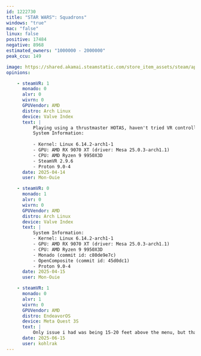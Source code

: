```yaml
---
id: 1222730
title: "STAR WARS™: Squadrons"
windows: "true"
mac: "false"
linux: false
positive: 17484
negative: 8968
estimated_owners: "1000000 - 2000000"
peak_ccu: 149

image: https://shared.akamai.steamstatic.com/store_item_assets/steam/apps/1222730/header.jpg?t=1662047498
opinions:

    - steamVR: 1
      monado: 0
      alvr: 0
      wivrn: 0
      GPUVendor: AMD
      distro: Arch Linux
      device: Valve Index
      text: |
          Playing using a thrustmaster HOTAS, haven't tried VR controllers for this game.
          System Information:
           
          - Kernel: Linux 6.14.2-arch1-1 
          - GPU: AMD RX 9070 XT (driver: Mesa 25.0.3-arch1.1)
          - CPU: AMD Ryzen 9 9950X3D 
          - SteamVR 2.9.6
          - Proton 9.0-4
      date: 2025-04-14
      user: Mon-Ouie

    - steamVR: 0
      monado: 1
      alvr: 0
      wivrn: 0
      GPUVendor: AMD
      distro: Arch Linux
      device: Valve Index
      text: |
          System Information:
          - Kernel: Linux 6.14.2-arch1-1 
          - GPU: AMD RX 9070 XT (driver: Mesa 25.0.3-arch1.1)
          - CPU: AMD Ryzen 9 9950X3D 
          - Monado (commit id: c80de9e7c)
          - OpenComposite (commit id: 45d0dc1) 
          - Proton 9.0-4
      date: 2025-04-15
      user: Mon-Ouie

    - steamVR: 1
      monado: 0
      alvr: 1
      wivrn: 0
      GPUVendor: AMD
      distro: EndeavorOS
      device: Meta Quest 3S
      text: |
          Only issue i had was being 15-20 feet above the menu, but that seems to be normal for these things.
      date: 2025-06-15
      user: kohlrak
---
```

